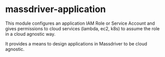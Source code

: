 # massdriver-application

This module configures an application IAM Role or Service Account and gives permissions to cloud services (lambda, ec2, k8s) to assume the role in a cloud agnostic way.

It provides a means to design applications in Massdriver to be cloud agnostic.
